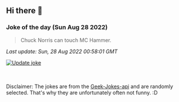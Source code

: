 ## Hi there 👋

### Joke of the day (Sun Aug 28 2022)
<!-- joke -->
>Chuck Norris can touch MC Hammer.
<!-- /joke -->

*Last update: Sun, 28 Aug 2022 00:58:01 GMT*

[![Update joke](https://github.com/nclskfm/nclskfm/actions/workflows/joke.yml/badge.svg)](https://github.com/nclskfm/nclskfm/actions/workflows/joke.yml)

<br><br>
Disclaimer: The jokes are from the [Geek-Jokes-api](https://github.com/sameerkumar18/geek-joke-api) and are randomly selected. That's why they are unfortunately often not funny. :D
